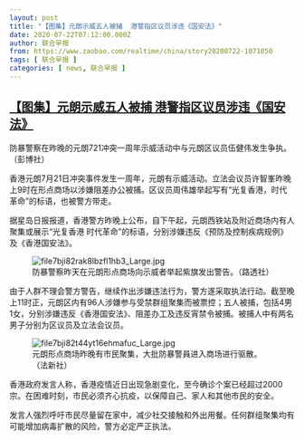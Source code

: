 ```yaml
---
layout: post
title: "【图集】元朗示威五人被捕  港警指区议员涉违《国安法》"
date: 2020-07-22T07:12:00.000Z
author: 联合早报
from: https://www.zaobao.com/realtime/china/story20200722-1071050
tags: [ 联合早报 ]
categories: [ news, 联合早报 ]
---
```

<!--1595401920000-->
[【图集】元朗示威五人被捕  港警指区议员涉违《国安法》](https://www.zaobao.com/realtime/china/story20200722-1071050)
------

<div>
<div class="figure-media"><img class="img-fluid lazyload" data-src="https://www.zaobao.com.sg/sites/default/files/styles/article_large_full/public/images/202007/20200722/file7bjkk7xgrwwyea2t76l.jpg?itok=AdQTvnNE" title="防暴警察在昨晚的元朗721冲突一周年示威活动中与元朗区议员伍健伟发生争执。（彭博社）" alt src="https://www.zaobao.com.sg/sites/default/files/styles/article_large_full/public/images/202007/20200722/file7bjkk7xgrwwyea2t76l.jpg?itok=AdQTvnNE" referrerpolicy="no-referrer"></div><figcaption>防暴警察在昨晚的元朗721冲突一周年示威活动中与元朗区议员伍健伟发生争执。（彭博社）</figcaption><p>香港元朗7月21日冲突事件发生一周年，元朗有示威活动。立法会议员许智峯昨晚上9时在形点商场以涉嫌阻差办公被捕。区议员周伟雄举起写有“光复香港，时代革命”的标语，也被警方带走。</p><p>据星岛日报报道，香港警方昨晚上公布，自下午起，元朗西铁站及附近商场内有人聚集或展示“光复香港 时代革命”的标语，分别涉嫌违反《预防及控制疾病规例》及《香港国安法》。</p><div class="center"><figure class="image-placeholder"><img alt="file7bji82rak8lbzfl1hb3_Large.jpg" src="https://www.zaobao.com/sites/default/files/inline_images/20200701/file7bji82rak8lbzfl1hb3_Large.jpg" referrerpolicy="no-referrer"><figcaption>防暴警察昨天在元朗形点商场向示威者举起紫旗发出警告。（路透社）</figcaption></figure></div><p>由于人群不理会警方警告，继续作出涉嫌违法行为，警方遂采取执法行动。截至晚上11时正，元朗区内有96人涉嫌参与受禁群组聚集而被票控；五人被捕，包括4男1女，分别涉嫌违反《香港国安法》、阻差办工及违反宵禁令被捕。被捕人中有两名男子分别为区议员及立法会议员。</p><section id="imu"><div id="dfp-ad-imu1-wrapper" class="dfp-tag-wrapper"><div id="dfp-ad-imu1" class="dfp-tag-wrapper"></div></div></section><div class="center"><figure class="image-placeholder"><img alt="file7bji82t44yt16ehmafuc_Large.jpg" src="https://www.zaobao.com/sites/default/files/inline_images/20200701/file7bji82t44yt16ehmafuc_Large.jpg" referrerpolicy="no-referrer"><figcaption>元朗形点商场昨晚有市民聚集，大批防暴警員进入商场进行驱散。（法新社）</figcaption></figure></div><p>香港政府发言人称，香港疫情近日出现急剧变化，至今确诊个案已经超过2000宗。在困难时刻，市民必须齐心抗疫，以保障自己、家人和其他市民的安全。</p><p>发言人强烈呼吁市民尽量留在家中，减少社交接触和外出用餐。任何群组聚集均有可能增加病毒扩散的风险，警方必定严正执法。</p><div id="innity-in-post"></div><div id="dfp-ad-midarticlespecial-wrapper" class="dfp-tag-wrapper"><div id="dfp-ad-midarticlespecial" class="dfp-tag-wrapper"></div></div>
</div>

